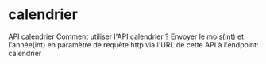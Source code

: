 # calendrier
API calendrier
Comment utiliser l'API calendrier ?
Envoyer le mois(int) et l'année(int) en paramètre de requête http via l'URL de cette API à l'endpoint: calendrier
